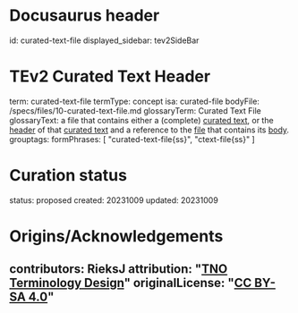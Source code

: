 # Docusaurus header
id: curated-text-file
displayed_sidebar: tev2SideBar
# TEv2 Curated Text Header
term: curated-text-file
termType: concept
isa: curated-file
bodyFile: /specs/files/10-curated-text-file.md
glossaryTerm: Curated Text File
glossaryText: a file that contains either a (complete) [curated text](@), or the [header](@) of that [curated text](@) and a reference to the [file](body-file@) that contains its [body](@).
grouptags:
formPhrases: [ "curated-text-file{ss}", "ctext-file{ss}" ]
# Curation status
status: proposed
created: 20231009
updated: 20231009
# Origins/Acknowledgements
contributors: RieksJ
attribution: "[TNO Terminology Design](https://tno-terminology-design.github.io/tev2-specifications/docs)"
originalLicense: "[CC BY-SA 4.0](http://creativecommons.org/licenses/by-sa/4.0/?ref=chooser-v1)"
---
